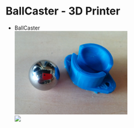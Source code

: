 # BallCaster - 3D Printer

- BallCaster <br/>
<img src="https://github.com/FabLabKannai/SumobotJr/blob/master/docs/images/3d_printer_ball_caster.png" width="300" /><br/>
<img src="https://raw.githubusercontent.com/FabLabKannai/SumobotJr/master/docs/imgaes/ball_caster_custom.png" width="300" /> <br/>
